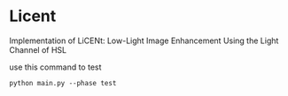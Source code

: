 # Licent
Implementation of LiCENt: Low-Light Image Enhancement Using the Light Channel of HSL




use this command to test
```
python main.py --phase test
```